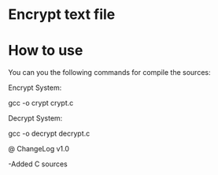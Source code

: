 # Encrypt text file



# How to use 

You can you the following commands for compile the sources:


Encrypt System:

gcc -o crypt crypt.c

Decrypt System:

gcc -o decrypt decrypt.c



@ ChangeLog v1.0

-Added C sources
